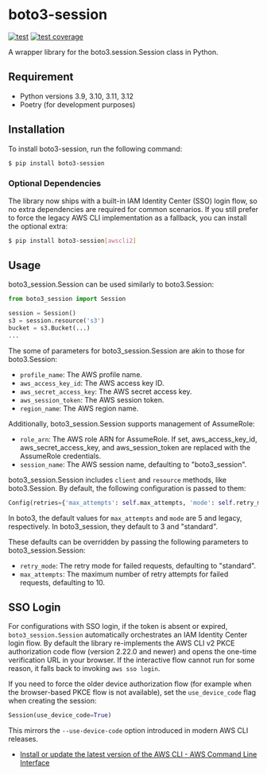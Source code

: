 # boto3-session

[![test](https://github.com/rcmdnk/boto3-session/actions/workflows/test.yml/badge.svg)](https://github.com/rcmdnk/boto3-session/actions/workflows/test.yml)
[![test coverage](https://img.shields.io/badge/coverage-check%20here-blue.svg)](https://github.com/rcmdnk/boto3-session/tree/coverage)

A wrapper library for the boto3.session.Session class in Python.

## Requirement

- Python versions 3.9, 3.10, 3.11, 3.12
- Poetry (for development purposes)

## Installation

To install boto3-session, run the following command:

```bash
$ pip install boto3-session
```

### Optional Dependencies

The library now ships with a built-in IAM Identity Center (SSO) login flow, so
no extra dependencies are required for common scenarios. If you still prefer to
force the legacy AWS CLI implementation as a fallback, you can install the
optional extra:

```bash
$ pip install boto3-session[awscli2]
```

## Usage

boto3_session.Session can be used similarly to boto3.Session:

```python
from boto3_session import Session

session = Session()
s3 = session.resource('s3')
bucket = s3.Bucket(...)
...
```

The some of parameters for boto3_session.Session are akin to those for boto3.Session:

- `profile_name`: The AWS profile name.
- `aws_access_key_id`: The AWS access key ID.
- `aws_secret_access_key`: The AWS secret access key.
- `aws_session_token`: The AWS session token.
- `region_name`: The AWS region name.

Additionally, boto3_session.Session supports management of AssumeRole:

- `role_arn`: The AWS role ARN for AssumeRole. If set, aws_access_key_id, aws_secret_access_key, and aws_session_token are replaced with the AssumeRole credentials.
- `session_name`: The AWS session name, defaulting to "boto3_session".

boto3_session.Session includes `client` and `resource` methods, like boto3.Session. By default, the following configuration is passed to them:

```python
Config(retries={'max_attempts': self.max_attempts, 'mode': self.retry_mode})
```

In boto3, the default values for `max_attempts` and `mode` are 5 and legacy, respectively. In boto3_session, they default to 3 and "standard".

These defaults can be overridden by passing the following parameters to boto3_session.Session:

- `retry_mode`: The retry mode for failed requests, defaulting to "standard".
- `max_attempts`: The maximum number of retry attempts for failed requests, defaulting to 10.

## SSO Login

For configurations with SSO login, if the token is absent or expired,
`boto3_session.Session` automatically orchestrates an IAM Identity Center login
flow. By default the library re-implements the AWS CLI v2 PKCE authorization
code flow (version 2.22.0 and newer) and opens the one-time verification URL in
your browser. If the interactive flow cannot run for some reason, it falls
back to invoking `aws sso login`.

If you need to force the older device authorization flow (for example when the
browser-based PKCE flow is not available), set the `use_device_code` flag when
creating the session:

```python
Session(use_device_code=True)
```

This mirrors the `--use-device-code` option introduced in modern AWS CLI
releases.

- [Install or update the latest version of the AWS CLI - AWS Command Line Interface](https://docs.aws.amazon.com/cli/latest/userguide/getting-started-install.html)
